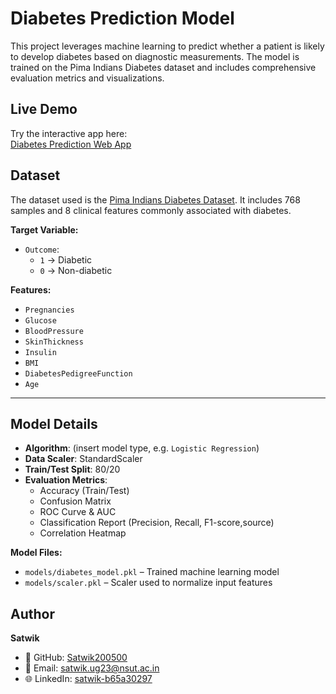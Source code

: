 # Diabetes Prediction Model

This project leverages machine learning to predict whether a patient is likely to develop diabetes based on diagnostic measurements. The model is trained on the Pima Indians Diabetes dataset and includes comprehensive evaluation metrics and visualizations.

## Live Demo

Try the interactive app here:  
 [Diabetes Prediction Web App](https://diabetes-prediction-nsut-satwik.streamlit.app/)


## Dataset

The dataset used is the [Pima Indians Diabetes Dataset](https://www.kaggle.com/datasets/uciml/pima-indians-diabetes-database). It includes 768 samples and 8 clinical features commonly associated with diabetes.

**Target Variable:**
- `Outcome`: 
  - `1` → Diabetic  
  - `0` → Non-diabetic

**Features:**
- `Pregnancies`
- `Glucose`
- `BloodPressure`
- `SkinThickness`
- `Insulin`
- `BMI`
- `DiabetesPedigreeFunction`
- `Age`

---

##  Model Details

- **Algorithm**: (insert model type, e.g. `Logistic Regression`)
- **Data Scaler**: StandardScaler
- **Train/Test Split**: 80/20
- **Evaluation Metrics**:
  - Accuracy (Train/Test)
  - Confusion Matrix
  - ROC Curve & AUC
  - Classification Report (Precision, Recall, F1-score,source)
  - Correlation Heatmap


**Model Files:**
- `models/diabetes_model.pkl` – Trained machine learning model
- `models/scaler.pkl` – Scaler used to normalize input features


## Author

**Satwik**  
- 🔗 GitHub: [Satwik200500](https://github.com/Satwik200500)  
- 📧 Email: satwik.ug23@nsut.ac.in  
- 🌐 LinkedIn: [satwik-b65a30297](https://www.linkedin.com/in/satwik-b65a30297)




